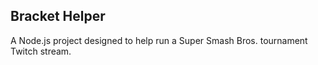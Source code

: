 ## Bracket Helper

A Node.js project designed to help run a Super Smash Bros. tournament Twitch stream. 
